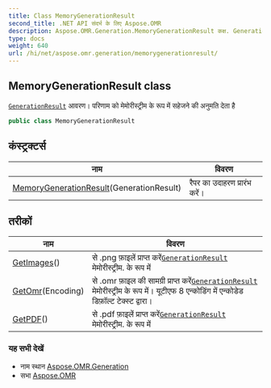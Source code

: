 ```yaml
---
title: Class MemoryGenerationResult
second_title: .NET API संदर्भ के लिए Aspose.OMR
description: Aspose.OMR.Generation.MemoryGenerationResult कक्ष. GenerationResult आवरण परणम क मेमरस्ट्रम के रूप में सहेजने क अनुमत देत है
type: docs
weight: 640
url: /hi/net/aspose.omr.generation/memorygenerationresult/
---
```

## MemoryGenerationResult class

[`GenerationResult`](../generationresult/) आवरण। परिणाम को मेमोरीस्ट्रीम के रूप में सहेजने की अनुमति देता है

```csharp
public class MemoryGenerationResult
```

## कंस्ट्रक्टर्स

| नाम | विवरण |
| --- | --- |
| [MemoryGenerationResult](memorygenerationresult/)(GenerationResult) | रैपर का उदाहरण प्रारंभ करें। |

## तरीकों

| नाम | विवरण |
| --- | --- |
| [GetImages](../../aspose.omr.generation/memorygenerationresult/getimages/)() | से .png फ़ाइलें प्राप्त करें[`GenerationResult`](../generationresult/) मेमोरीस्ट्रीम. के रूप में |
| [GetOmr](../../aspose.omr.generation/memorygenerationresult/getomr/)(Encoding) | से .omr फ़ाइल की सामग्री प्राप्त करें[`GenerationResult`](../generationresult/) मेमोरीस्ट्रीम के रूप में। यूटीएफ 8 एन्कोडिंग में एन्कोडेड डिफ़ॉल्ट टेक्स्ट द्वारा। |
| [GetPDF](../../aspose.omr.generation/memorygenerationresult/getpdf/)() | से .pdf फ़ाइलें प्राप्त करें[`GenerationResult`](../generationresult/) मेमोरीस्ट्रीम. के रूप में |

### यह सभी देखें

* नाम स्थान [Aspose.OMR.Generation](../../aspose.omr.generation/)
* सभा [Aspose.OMR](../../)


